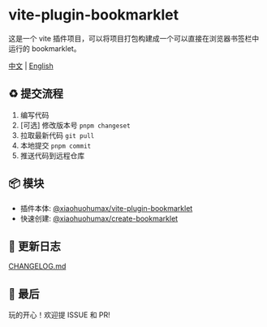 # vite-plugin-bookmarklet

这是一个 vite 插件项目，可以将项目打包构建成一个可以直接在浏览器书签栏中运行的 bookmarklet。

[中文](./README.md) | [English](./README_EN.md)

## ♻️ 提交流程

1. 编写代码
2. [可选] 修改版本号 `pnpm changeset`
3. 拉取最新代码 `git pull`
4. 本地提交 `pnpm commit`
5. 推送代码到远程仓库

## 📦 模块

+ 插件本体: [@xiaohuohumax/vite-plugin-bookmarklet](./packages/vite-plugin-bookmarklet/README.md)
+ 快速创建: [@xiaohuohumax/create-bookmarklet](./packages/create-bookmarklet/README.md)

## 📝 更新日志

[CHANGELOG.md](CHANGELOG.md)

## 🎉 最后

玩的开心！欢迎提 ISSUE 和 PR!